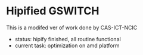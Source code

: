 # Hipified GSWITCH

This is a modifed ver of work done by CAS-ICT-NCIC
 - status: hipify finished, all routine functional
 - current task: optimization on amd platform

